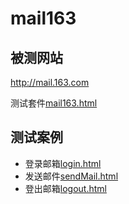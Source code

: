 # mail163

## 被测网站
http://mail.163.com

测试套件[mail163.html](mail163.html)
## 测试案例
* 登录邮箱[login.html](login.html)
* 发送邮件[sendMail.html](sendMail.html)
* 登出邮箱[logout.html](logout.html)

